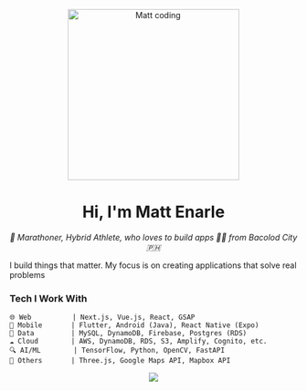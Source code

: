 <p align="center">
  <img src="https://media.giphy.com/media/10bHcDcPM925ry/giphy.gif" alt="Matt coding" width="300" />
</p>

<h1 align="center">Hi, I'm Matt Enarle</h1>

<p align="center">
  <em>🏃 Marathoner, Hybrid Athlete, who loves to build apps 👨‍💻 from Bacolod City 🇵🇭</em>
</p>

<p align="left">
  I build things that matter. My focus is on creating applications that solve real problems
</p>

### Tech I Work With

```
🌐 Web          | Next.js, Vue.js, React, GSAP
📱 Mobile       | Flutter, Android (Java), React Native (Expo)
💾 Data         | MySQL, DynamoDB, Firebase, Postgres (RDS)
☁️ Cloud        | AWS, DynamoDB, RDS, S3, Amplify, Cognito, etc.
🔍 AI/ML        | TensorFlow, Python, OpenCV, FastAPI
🎨 Others       | Three.js, Google Maps API, Mapbox API
```

<p align="center">
  <a href="https://git.io/streak-stats">
    <img src="https://streak-stats.demolab.com?user=mattenarle10&theme=nightfox"/>
  </a>
</p>



